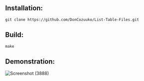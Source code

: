 ## **Installation:**

```
git clone https://github.com/DonCozuuko/List-Table-Files.git
```
## **Build:**

```
make
```
## **Demonstration:**
![Screenshot (3888)](https://github.com/user-attachments/assets/f7cbf3d7-7d40-4ed3-8fa3-c22e2f3a53d9)
